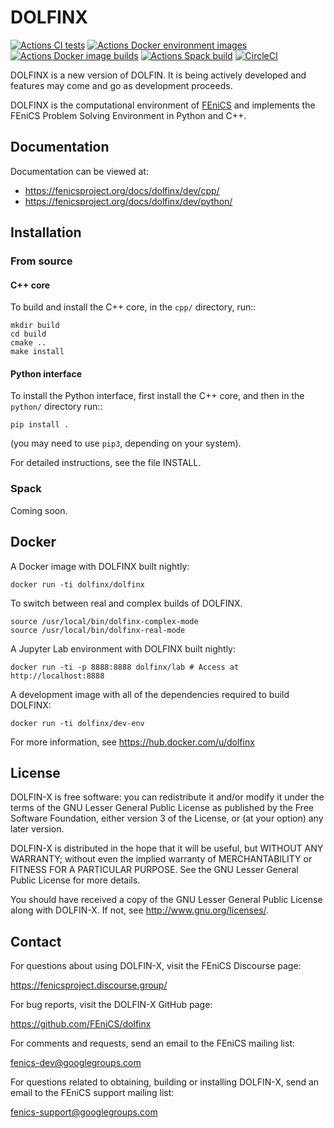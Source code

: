 # DOLFINX

[![Actions CI tests](https://github.com/FEniCS/dolfinx/workflows/DOLFINX%20CI%20tests/badge.svg)](https://github.com/FEniCS/dolfinx/actions?query=workflow%3A%22DOLFINX+CI%22)
[![Actions Docker environment images](https://github.com/FEniCS/dolfinx/workflows/Docker%20environment%20images/badge.svg)](https://github.com/FEniCS/dolfinx/actions?query=workflow%3A%22Docker+environment+images%22)
[![Actions Docker image builds](https://github.com/FEniCS/dolfinx/workflows/Docker%20end-user%20images/badge.svg)](https://github.com/FEniCS/dolfinx/actions?query=workflow%3A%22Docker+end-user+images%22)
[![Actions Spack build](https://github.com/FEniCS/dolfinx/workflows/Spack%20build/badge.svg)](https://github.com/FEniCS/dolfinx/actions?query=workflow%3A%22Spack+build%22)
[![CircleCI](https://circleci.com/gh/FEniCS/dolfinx.svg?style=shield)](https://circleci.com/gh/FEniCS/dolfinx)

DOLFINX is a new version of DOLFIN. It is being actively developed and
features may come and go as development proceeds.

DOLFINX is the computational environment of
[FEniCS](https://fenicsproject.org) and implements the FEniCS Problem
Solving Environment in Python and C++.

## Documentation

Documentation can be viewed at:

- https://fenicsproject.org/docs/dolfinx/dev/cpp/
- https://fenicsproject.org/docs/dolfinx/dev/python/

## Installation

### From source

#### C++ core

To build and install the C++ core, in the ``cpp/`` directory, run::
```
mkdir build
cd build
cmake ..
make install
```

#### Python interface

To install the Python interface, first install the C++ core, and then
in the ``python/`` directory run::
```
pip install .
```
(you may need to use ``pip3``, depending on your system).

For detailed instructions, see the file INSTALL.

### Spack

Coming soon.


## Docker

A Docker image with DOLFINX built nightly:

```
docker run -ti dolfinx/dolfinx
```

To switch between real and complex builds of DOLFINX.
```
source /usr/local/bin/dolfinx-complex-mode
source /usr/local/bin/dolfinx-real-mode
```

A Jupyter Lab environment with DOLFINX built nightly:

```
docker run -ti -p 8888:8888 dolfinx/lab # Access at http://localhost:8888
```

A development image with all of the dependencies required
to build DOLFINX:

```
docker run -ti dolfinx/dev-env
```

For more information, see https://hub.docker.com/u/dolfinx

## License

DOLFIN-X is free software: you can redistribute it and/or modify it
under the terms of the GNU Lesser General Public License as published
by the Free Software Foundation, either version 3 of the License, or
(at your option) any later version.

DOLFIN-X is distributed in the hope that it will be useful, but
WITHOUT ANY WARRANTY; without even the implied warranty of
MERCHANTABILITY or FITNESS FOR A PARTICULAR PURPOSE. See the GNU
Lesser General Public License for more details.

You should have received a copy of the GNU Lesser General Public
License along with DOLFIN-X. If not, see
<http://www.gnu.org/licenses/>.

## Contact

For questions about using DOLFIN-X, visit the FEniCS Discourse page:

https://fenicsproject.discourse.group/

For bug reports, visit the DOLFIN-X GitHub page:

https://github.com/FEniCS/dolfinx

For comments and requests, send an email to the FEniCS mailing list:

fenics-dev@googlegroups.com

For questions related to obtaining, building or installing DOLFIN-X,
send an email to the FEniCS support mailing list:

fenics-support@googlegroups.com

